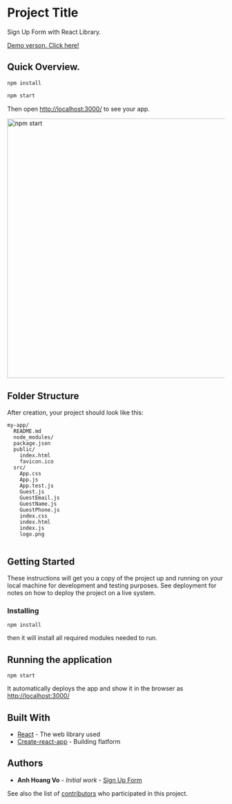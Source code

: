 # Project Title

Sign Up Form with React Library.

[Demo verson. Click here!](https://anhvo28.github.io/sign-up-form/)


## Quick Overview.


```sh
npm install

npm start
```

Then open [http://localhost:3000/](http://localhost:3000/) to see your app.<br>

<img src='https://i.imgur.com/ml5qH39.png' width='600' alt='npm start'>

## Folder Structure

After creation, your project should look like this:

```
my-app/
  README.md
  node_modules/
  package.json
  public/
    index.html
    favicon.ico
  src/
    App.css
    App.js
    App.test.js
    Guest.js
    GuestEmail.js
    GuestName.js
    GuestPhone.js
    index.css
    index.html
    index.js
    logo.png


```

## Getting Started

These instructions will get you a copy of the project up and running on your local machine for development and testing purposes. See deployment for notes on how to deploy the project on a live system.


### Installing



```
npm install
```


then it will install all required modules needed to run.

## Running the application


```
npm start
```

It automatically deploys the app and show it in the browser as [http://localhost:3000/](http://localhost:3000/)


## Built With

* [React](https://reactjs.org/) - The web library used
* [Create-react-app](https://github.com/facebookincubator/create-react-app/blob/master/README.md#getting-started) - Building flatform


## Authors

* **Anh Hoang Vo** - *Initial work* - [Sign Up Form](https://github.com/HoangAnhVo/sign-up-form)

See also the list of [contributors](https://github.com/HoangAnhVo/sign-up-form/contributors) who participated in this project.
